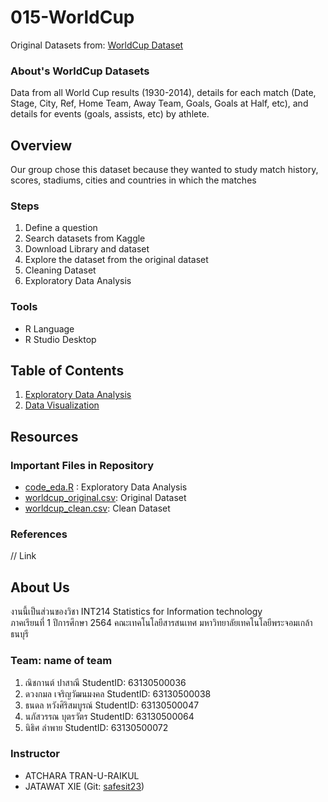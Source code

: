 # 015-WorldCup

Original Datasets from: [WorldCup Dataset](https://www.kaggle.com/mysarahmadbhat/world-cup?select=WorldCupMatches.csv)

### About's WorldCup Datasets

Data from all World Cup results (1930-2014), details for each match (Date, Stage, City, Ref, Home Team, Away Team, Goals, Goals at Half, etc), and details for events (goals, assists, etc) by athlete.

## Overview

Our group chose this dataset because they wanted to study match history, scores, stadiums, cities and countries in which the matches

### Steps

1. Define a question
2. Search datasets from Kaggle
3. Download Library and dataset
4. Explore the dataset from the original dataset
5. Cleaning Dataset
6. Exploratory Data Analysis

### Tools

- R Language
- R Studio Desktop

## Table of Contents

1. [Exploratory Data Analysis](./01_explore.md)
2. [Data Visualization]()

## Resources

### Important Files in Repository

- [code_eda.R](./code_eda.R) : Exploratory Data Analysis
- [worldcup_original.csv](./WorldCupMatches.csv): Original Dataset
- [worldcup_clean.csv](): Clean Dataset

### References

// Link

## About Us

งานนี้เป็นส่วนของวิชา INT214 Statistics for Information technology <br/> ภาคเรียนที่ 1 ปีการศึกษา 2564 คณะเทคโนโลยีสารสนเทศ มหาวิทยาลัยเทคโนโลยีพระจอมเกล้าธนบุรี

### Team: name of team

1. ณิชกานต์ ปาสาณี StudentID: 63130500036
2. ดวงกมล เจริญวัฒนมงคล StudentID: 63130500038
3. ธนดล หวังศิริสมบูรณ์ StudentID: 63130500047
4. นภัสวรรณ บุตรวัตร StudentID: 63130500064
5. นิธิศ ลำพาย StudentID: 63130500072

### Instructor

- ATCHARA TRAN-U-RAIKUL
- JATAWAT XIE (Git: [safesit23](https://github.com/safesit23))
